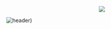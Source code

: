 <div align="center">
  <img src="https://github.com/oka1313/oka1313/assets/101691440/92118a53-c5b6-40bc-b130-bf8c398d7b51" />
</div>

![header](https://capsule-render.vercel.app/api?type=soft&color=gradient&height=300&section=header&text=Jung%20Woong%20Git%20hub%20%F0%9F%A4%97))
